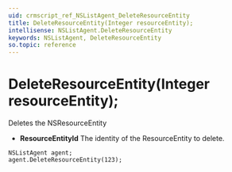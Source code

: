 ```yaml
---
uid: crmscript_ref_NSListAgent_DeleteResourceEntity
title: DeleteResourceEntity(Integer resourceEntity);
intellisense: NSListAgent.DeleteResourceEntity
keywords: NSListAgent, DeleteResourceEntity
so.topic: reference
---
```


# DeleteResourceEntity(Integer resourceEntity);

Deletes the NSResourceEntity
 
* **ResourceEntityId** The identity of the ResourceEntity to delete.

```crmscript
NSListAgent agent;
agent.DeleteResourceEntity(123);
```

